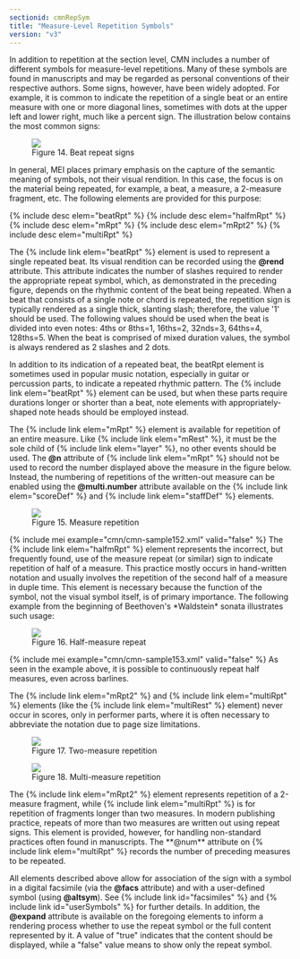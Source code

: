 ```yaml
---
sectionid: cmnRepSym
title: "Measure-Level Repetition Symbols"
version: "v3"
---
```


In addition to repetition at the section level, CMN includes a number of different
symbols for measure-level repetitions. Many of these symbols are found in manuscripts
and
may be regarded as personal conventions of their respective authors. Some signs, however,
have been widely adopted. For example, it is common to indicate the repetition of
a single
beat or an entire measure with one or more diagonal lines, sometimes with dots at
the
upper left and lower right, much like a percent sign. The illustration below contains
the
most common signs:

<figure class="figure"><img src="{{ site.baseurl }}/Images/ExampleImages/beatrpt-20100510.png" class="img-responsive"><figcaption class="figure-caption">Figure 14. Beat repeat signs</figcaption>
</figure>In general, MEI places primary emphasis on the capture of the semantic meaning of
symbols, not their visual rendition. In this case, the focus is on the material being
repeated, for example, a beat, a measure, a 2-measure fragment, etc. The following
elements are provided for this purpose:



{% include desc elem="beatRpt" %}
{% include desc elem="halfmRpt" %}
{% include desc elem="mRpt" %}
{% include desc elem="mRpt2" %}
{% include desc elem="multiRpt" %}




The {% include link elem="beatRpt" %} element is used to represent a single repeated beat.
Its visual rendition can be recorded using the **@rend** attribute. This attribute
indicates the number of slashes required to render the appropriate repeat symbol,
which,
as demonstrated in the preceding figure, depends on the rhythmic content of the beat
being
repeated. When a beat that consists of a single note or chord is repeated, the repetition
sign is typically rendered as a single thick, slanting slash; therefore, the value
'1'
should be used. The following values should be used when the beat is divided into
even
notes: 4ths or 8ths=1, 16ths=2, 32nds=3, 64ths=4, 128ths=5. When the beat is comprised
of
mixed duration values, the symbol is always rendered as 2 slashes and 2 dots.

In addition to its indication of a repeated beat, the beatRpt element is sometimes
used
in popular music notation, especially in guitar or percussion parts, to indicate a
repeated rhythmic pattern. The {% include link elem="beatRpt" %} element can be used, but when
these parts require durations longer or shorter than a beat, note elements with
appropriately-shaped note heads should be employed instead.

The {% include link elem="mRpt" %} element is available for repetition of an entire measure.
Like {% include link elem="mRest" %}, it must be the sole child of {% include link elem="layer" %}, no other events should be used. The **@n** attribute of {% include link elem="mRpt" %} should not be used to record the number displayed above the
measure in the figure below. Instead, the numbering of repetitions of the written-out
measure can be enabled using the **@multi.number** attribute available on the {% include link elem="scoreDef" %} and {% include link elem="staffDef" %} elements.


<figure class="figure"><img src="{{ site.baseurl }}/Images/ExampleImages/mrpt-20100510.png" class="img-responsive"><figcaption class="figure-caption">Figure 15. Measure repetition</figcaption>
</figure>{% include mei example="cmn/cmn-sample152.xml" valid="false" %}
The {% include link elem="halfmRpt" %} element represents the incorrect, but frequently
found, use of the measure repeat (or similar) sign to indicate repetition of half
of a
measure. This practice mostly occurs in hand-written notation and usually involves
the
repetition of the second half of a measure in duple time. This element is necessary
because the function of the symbol, not the visual symbol itself, is of primary
importance. The following example from the beginning of Beethoven's
*Waldstein* sonata illustrates such usage:


<figure class="figure"><img src="{{ site.baseurl }}/Images/modules/cmn/halfmRpt_beethoven.png" class="img-responsive"><figcaption class="figure-caption">Figure 16. Half-measure repeat</figcaption>
</figure>{% include mei example="cmn/cmn-sample153.xml" valid="false" %}
As seen in the example above, it is possible to continuously repeat half measures,
even
across barlines.

The {% include link elem="mRpt2" %} and {% include link elem="multiRpt" %} elements (like the {% include link elem="multiRest" %} element) never occur in scores, only in performer parts,
where it is often necessary to abbreviate the notation due to page size limitations.


<figure class="figure"><img src="{{ site.baseurl }}/Images/ExampleImages/mrpt2-20100510.png" class="img-responsive"><figcaption class="figure-caption">Figure 17. Two-measure repetition</figcaption>
</figure>
<figure class="figure"><img src="{{ site.baseurl }}/Images/ExampleImages/multirpt-20100510.png" class="img-responsive"><figcaption class="figure-caption">Figure 18. Multi-measure repetition</figcaption>
</figure>The {% include link elem="mRpt2" %} element represents repetition of a 2-measure fragment,
while {% include link elem="multiRpt" %} is for repetition of fragments longer than two
measures. In modern publishing practice, repeats of more than two measures are written
out
using repeat signs. This element is provided, however, for handling non-standard practices
often found in manuscripts. The **@num** attribute on {% include link elem="multiRpt" %}
records the number of preceding measures to be repeated.

All elements described above allow for association of the sign with a symbol in a
digital
facsimile (via the **@facs** attribute) and with a user-defined symbol (using
**@altsym**). See {% include link id="facsimiles" %} and {% include link id="userSymbols" %} for
further details. In addition, the **@expand** attribute is available on the
foregoing elements to inform a rendering process whether to use the repeat symbol
or the
full content represented by it. A value of "true" indicates that the content should
be
displayed, while a "false" value means to show only the repeat symbol.

